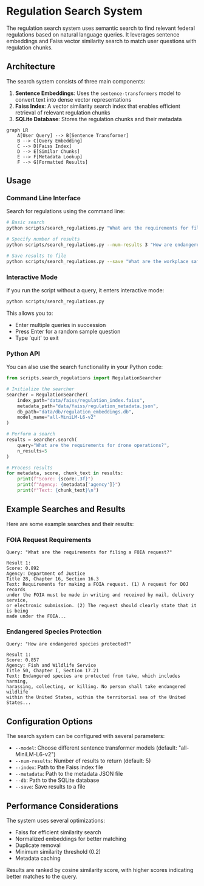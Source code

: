 # Regulation Search System

The regulation search system uses semantic search to find relevant federal regulations based on natural language queries. It leverages sentence embeddings and Faiss vector similarity search to match user questions with regulation chunks.

## Architecture

The search system consists of three main components:

1. **Sentence Embeddings**: Uses the `sentence-transformers` model to convert text into dense vector representations
2. **Faiss Index**: A vector similarity search index that enables efficient retrieval of relevant regulation chunks
3. **SQLite Database**: Stores the regulation chunks and their metadata

```mermaid
graph LR
    A[User Query] --> B[Sentence Transformer]
    B --> C[Query Embedding]
    C --> D[Faiss Index]
    D --> E[Similar Chunks]
    E --> F[Metadata Lookup]
    F --> G[Formatted Results]
```

## Usage

### Command Line Interface

Search for regulations using the command line:

```bash
# Basic search
python scripts/search_regulations.py "What are the requirements for filing a FOIA request?"

# Specify number of results
python scripts/search_regulations.py --num-results 3 "How are endangered species protected?"

# Save results to file
python scripts/search_regulations.py --save "What are the workplace safety requirements?"
```

### Interactive Mode

If you run the script without a query, it enters interactive mode:

```bash
python scripts/search_regulations.py
```

This allows you to:
- Enter multiple queries in succession
- Press Enter for a random sample question
- Type 'quit' to exit

### Python API

You can also use the search functionality in your Python code:

```python
from scripts.search_regulations import RegulationSearcher

# Initialize the searcher
searcher = RegulationSearcher(
    index_path="data/faiss/regulation_index.faiss",
    metadata_path="data/faiss/regulation_metadata.json",
    db_path="data/db/regulation_embeddings.db",
    model_name="all-MiniLM-L6-v2"
)

# Perform a search
results = searcher.search(
    query="What are the requirements for drone operations?",
    n_results=5
)

# Process results
for metadata, score, chunk_text in results:
    print(f"Score: {score:.3f}")
    print(f"Agency: {metadata['agency']}")
    print(f"Text: {chunk_text}\n")
```

## Example Searches and Results

Here are some example searches and their results:

### FOIA Request Requirements

```
Query: "What are the requirements for filing a FOIA request?"

Result 1:
Score: 0.892
Agency: Department of Justice
Title 28, Chapter 16, Section 16.3
Text: Requirements for making a FOIA request. (1) A request for DOJ records 
under the FOIA must be made in writing and received by mail, delivery service, 
or electronic submission. (2) The request should clearly state that it is being 
made under the FOIA...
```

### Endangered Species Protection

```
Query: "How are endangered species protected?"

Result 1:
Score: 0.857
Agency: Fish and Wildlife Service
Title 50, Chapter I, Section 17.21
Text: Endangered species are protected from take, which includes harming, 
harassing, collecting, or killing. No person shall take endangered wildlife 
within the United States, within the territorial sea of the United States...
```

## Configuration Options

The search system can be configured with several parameters:

- `--model`: Choose different sentence transformer models (default: "all-MiniLM-L6-v2")
- `--num-results`: Number of results to return (default: 5)
- `--index`: Path to the Faiss index file
- `--metadata`: Path to the metadata JSON file
- `--db`: Path to the SQLite database
- `--save`: Save results to a file

## Performance Considerations

The system uses several optimizations:
- Faiss for efficient similarity search
- Normalized embeddings for better matching
- Duplicate removal
- Minimum similarity threshold (0.2)
- Metadata caching

Results are ranked by cosine similarity score, with higher scores indicating better matches to the query.